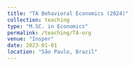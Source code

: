 ```yaml
---
title: "TA Behavioral Economics (2024)"
collection: teaching
type: "M.SC. in Economics"
permalink: /teaching/TA-org
venue: "Insper"
date: 2023-01-01
location: "São Paulo, Brazil"
---
```


<!-- course description -->